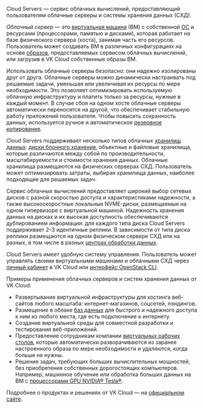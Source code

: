 Cloud Servers — сервис облачных вычислений, предоставляющий пользователям облачные серверы и системы хранения данных (СХД).

*Облачный сервер* — это [виртуальная машина](../vm) (ВМ) с собственной [ОС](../oper-system) и ресурсами (процессорами, памятью и дисками), которая работает на базе физического сервера (хоста), занимая часть его ресурсов. Пользователь может создавать ВМ в различных конфигурациях на основе [образов](../image-vm), предоставляемых сервисом облачных вычислений, или загрузив в VK Cloud собственные образы ВМ.

Использовать облачные серверы безопасно: они надежно изолированы друг от друга. Облачные серверы можно динамически настраивать под решаемые задачи, уменьшая или увеличивая их ресурсы по мере необходимости. Это позволяет оптимизировать используемую облачную инфраструктуру и платить только за ресурсы, нужные в каждый момент. В случае сбоя на одном хосте облачные серверы автоматически переносятся на другой, что обеспечивает стабильную работу приложений пользователя. Чтобы повысить сохранность данных, используется ручное и автоматическое [резервное копирование](/ru/storage/backups).

Cloud Servers поддерживает несколько типов облачных [хранилищ данных](../data-storage): [диски блочного хранения](../data-storage/disk-types), объектные и файловые хранилища, которые различаются между собой по производительности, масштабируемости и стоимости хранения данных. Облачные хранилища размещаются на физических серверах СХД. Пользователь может оптимизировать затраты, выбирая хранилища данных, наиболее подходящие для решаемых задач.

Сервис облачных вычислений предоставляет широкий выбор сетевых дисков с разной скоростью доступа и характеристиками надежности, а также высокоскоростные локальные NVME-диски, размещаемые на одном гипервизоре с виртуальной машиной. Надежность хранения данных на дисках и их высокая доступность обеспечиваются дублированием информации: для каждого типа диска Cloud Servers поддерживает 2–3 идентичные реплики. В зависимости от типа диска реплики размещаются на одном физическом сервере СХД или на разных, в том числе в разных [центрах обработки данных](../avail-zone).

Cloud Servers имеет удобную систему управления. Пользователь может управлять своими виртуальными машинами и облачными СХД через [личный кабинет](/ru/tools-for-using-services/account) в VK Cloud или [интерфейс OpenStack CLI](/ru/tools-for-using-services/cli/openstack-cli).

Примеры применения облачных серверов и систем хранения данных от VK Cloud:

- Развертывание виртуальной инфраструктуры для хостинга веб-сайтов любого масштаба: интернет-магазинов, соцсетей, лэндингов.
- Размещение в облаке [баз данных](/ru/dbs/dbaas) для быстрого и надежного доступа к ним из любого места, где есть подключение к интернету.
- Создание виртуальной среды для совместной разработки и тестирования веб-приложений.
- Предоставление сотрудникам компании [виртуальных рабочих столов](/ru/computing/cloud-desktops), которые автоматически разворачиваются из заранее настроенного образа по мере необходимости и удаляются, когда больше не нужны.
- Решение задач, требующих больших вычислительных мощностей, без приобретения собственных дорогостоящих компьютеров. Например, машинное обучение или обработка больших данных на ВМ с [процессорами GPU NVIDIA® Tesla®](/ru/computing/gpu).

Подробнее о продуктах и решениях от VK Cloud — на [официальном сайте](https://cloud.vk.com).
